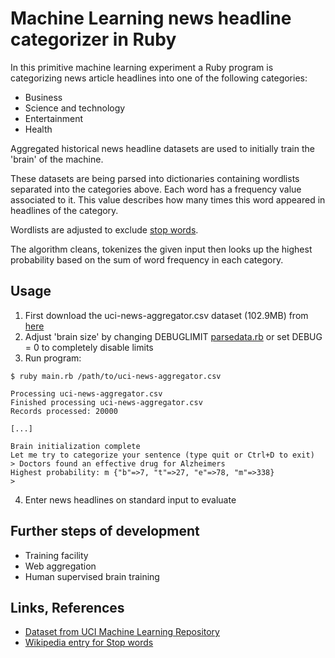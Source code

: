 
# Machine Learning news headline categorizer in Ruby

In this primitive machine learning experiment a Ruby program is categorizing news article headlines into one of the following categories:

- Business
- Science and technology
- Entertainment
- Health

Aggregated historical news headline datasets are used to initially train the 'brain' of the machine.

These datasets are being parsed into dictionaries containing wordlists separated into the categories above. Each word has a frequency value associated to it. This value describes how many times this word appeared in headlines of the category.

Wordlists are adjusted to exclude [stop words](https://en.wikipedia.org/wiki/Stop_words).

The algorithm cleans, tokenizes the given input then looks up the highest probability based on the sum of word frequency in each category.


## Usage

1. First download the uci-news-aggregator.csv dataset (102.9MB) from [here](http://archive.ics.uci.edu/ml/datasets/News+Aggregator)
2. Adjust 'brain size' by changing DEBUGLIMIT [parsedata.rb](parsedata.rb) or set DEBUG = 0 to completely disable limits
3. Run program:

```
$ ruby main.rb /path/to/uci-news-aggregator.csv

Processing uci-news-aggregator.csv
Finished processing uci-news-aggregator.csv
Records processed: 20000

[...]

Brain initialization complete
Let me try to categorize your sentence (type quit or Ctrl+D to exit)
> Doctors found an effective drug for Alzheimers
Highest probability: m {"b"=>7, "t"=>27, "e"=>78, "m"=>338}
> 
```
4. Enter news headlines on standard input to evaluate

## Further steps of development

- Training facility
- Web aggregation
- Human supervised brain training

## Links, References

- [Dataset from UCI Machine Learning Repository](http://archive.ics.uci.edu/ml/datasets/News+Aggregator)
- [Wikipedia entry for Stop words](https://en.wikipedia.org/wiki/Stop_words)

